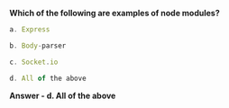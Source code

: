 **Which of the following are examples of node modules?**

```javascript
a. Express

b. Body-parser

c. Socket.io

d. All of the above
```

**Answer - d. All of the above**